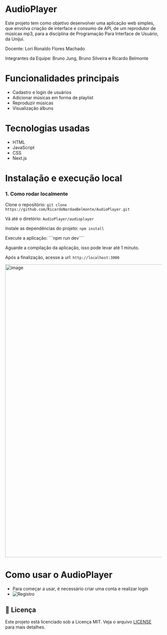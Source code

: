 # AudioPlayer
Este projeto tem como objetivo desenvolver uma aplicação web simples, que envolva criação de interface e consumo de API, de um reprodutor de músicas mp3, para a disciplina de Programação Para Interface de Usuário, da Unijuí.

Docente: Lori Ronaldo Flores Machado

Integrantes da Equipe: Bruno Jung, Bruno Silveira e Ricardo Belmonte

# Funcionalidades principais
- Cadastro e login de usuários
- Adicionar músicas em forma de playlist
- Reproduzir músicas
- Visualização álbuns

# Tecnologias usadas
- HTML
- JavaScript
- CSS
- Next.js
# Instalação e execução local

### 1. Como rodar localmente
Clone o repositório: ```git clone https://github.com/RicardoNardaoBelmonte/AudioPlayer.git```

Vá até o diretório: ```AudioPlayer/audioplayer```

Instale as dependências do projeto: ```npm install```

Execute a aplicação: ```npm run dev````

Aguarde a compilação da aplicação, isso pode levar até 1 minuto.

Após a finalização, acesse a url: ```http://localhost:3000```

<img width="1914" height="939" alt="image" src="https://github.com/user-attachments/assets/7719c1da-5cbd-473a-ac6f-4d4d0dcde475" />

# Como usar o AudioPlayer
- Para começar a usar, é necessário criar uma conta e realizar login
- ![Registro](https://github.com/user-attachments/assets/855bbc25-1d3f-4256-914e-27ef7721735a)


## 📄 Licença
Este projeto está licenciado sob a Licença MIT. Veja o arquivo [LICENSE](LICENSE) para mais detalhes.










